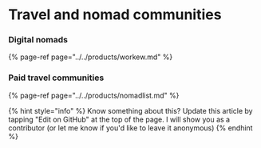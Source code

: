 # Travel and nomad communities



### Digital nomads

{% page-ref page="../../products/workew.md" %}



### Paid travel communities

{% page-ref page="../../products/nomadlist.md" %}



{% hint style="info" %}
Know something about this? Update this article by tapping "Edit on GitHub" at the top of the page. I will show you as a contributor \(or let me know if you'd like to leave it anonymous\)
{% endhint %}

